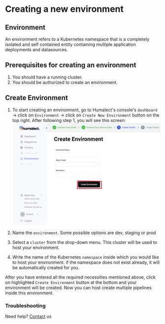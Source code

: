 # Creating a new environment
## Environment
An environment refers to a Kubernetes namespace that is a completely isolated and self contained entity containing multiple application deployments and datasources.

 ## Prerequisites for creating an environment
 1. You should have a running cluster.
 2. You should be authorized to create an environment.

## Create Environment
1. To start creating an environment, go to Humalect's console's `dashboard` -> click on `Environment` -> click on `Create New Environment` button on the top right.
After following step 1, you will see this screen:
![create-env](./../../static/img/create-env.png)

2. Name the `environment`. Some possible options are dev, staging or prod
3. Select a `cluster` from the drop-down menu. This cluster will be used to host your environment. 
4. Write the name of the Kubernetes `namespace` inside which you would like to host your environment. if the namespace does not exist already, it will be automatically created for you.

After you have entered all the required necessities mentioned above, click on highlighted `Create Environment` button at the bottom and your environment will be created. Now you can host create multiple pipelines inside this environment.

### Troubleshooting
Need help? [Contact](./../Contact-us/reach-out-to-us) us

